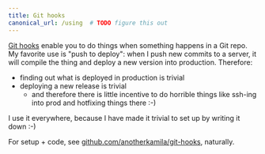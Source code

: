 ```yaml
---
title: Git hooks
canonical_url: /using  # TODO figure this out
---
```


[Git hooks](http://githooks.com/) enable you to do things when something happens in a Git repo. My favorite use is "push to deploy": when I push new commits to a server, it will compile the thing and deploy a new version into production. Therefore:

- finding out what is deployed in production is trivial
- deploying a new release is trivial
  - and therefore there is little incentive to do horrible things like ssh-ing into prod and hotfixing things there :-)

I use it everywhere, because I have made it trivial to set up by writing it down :-)

For setup + code, see [github.com/anotherkamila/git-hooks](https://github.com/anotherkamila/git-hooks), naturally.
